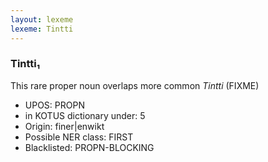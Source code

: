 ```yaml
---
layout: lexeme
lexeme: Tintti
---
```


###  Tintti₁

This rare proper noun overlaps more common *Tintti* (FIXME)
* UPOS:  PROPN
* in KOTUS dictionary under:  5
* Origin:  finer|enwikt
* Possible NER class:  FIRST
* Blacklisted:  PROPN-BLOCKING

